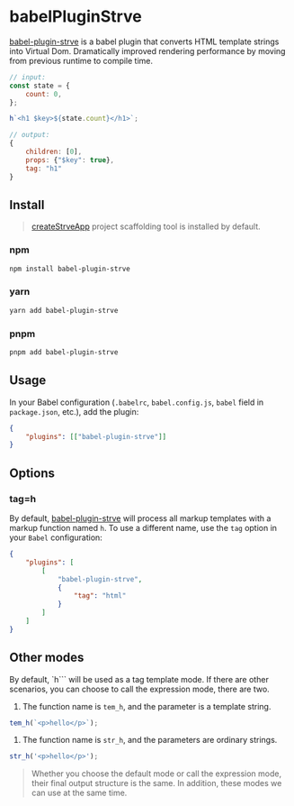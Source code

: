 # babelPluginStrve

[babel-plugin-strve](https://www.npmjs.com/package/babel-plugin-strve) is a babel plugin that converts HTML template strings into Virtual Dom. Dramatically improved rendering performance by moving from previous runtime to compile time.

```js
// input:
const state = {
	count: 0,
};

h`<h1 $key>${state.count}</h1>`;

// output:
{
    children: [0],
    props: {"$key": true},
    tag: "h1"
}
```


## Install

> [createStrveApp](/tool/createStrveApp/) project scaffolding tool is installed by default.

### npm

```bash
npm install babel-plugin-strve
```

### yarn

```bash
yarn add babel-plugin-strve
```

### pnpm

```bash
pnpm add babel-plugin-strve
```

## Usage

In your Babel configuration (`.babelrc`, `babel.config.js`, `babel` field in `package.json`, etc.), add the plugin:

```json
{
	"plugins": [["babel-plugin-strve"]]
}
```

## Options

### tag=h

By default, [babel-plugin-strve](https://www.npmjs.com/package/babel-plugin-strve) will process all markup templates with a markup function named `h`. To use a different name, use the `tag` option in your `Babel` configuration:

```json
{
	"plugins": [
		[
			"babel-plugin-strve",
			{
				"tag": "html"
			}
		]
	]
}
```

## Other modes

By default, `h``` will be used as a tag template mode. If there are other scenarios, you can choose to call the expression mode, there are two.

1. The function name is `tem_h`, and the parameter is a template string.
```js
tem_h(`<p>hello</p>`);
```
1. The function name is `str_h`, and the parameters are ordinary strings.
```js
str_h('<p>hello</p>');
```

> Whether you choose the default mode or call the expression mode, their final output structure is the same. In addition, these modes we can use at the same time.